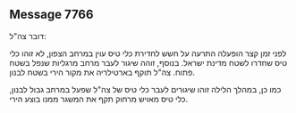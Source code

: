 ## Message 7766

דובר צה"ל:

לפני זמן קצר הופעלה התרעה על חשש לחדירת כלי טיס עוין במרחב הצפון, לא זוהו כלי טיס שחדרו לשטח מדינת ישראל.
בנוסף, זוהה שיגור לעבר מרחב מרגליות שנפל בשטח פתוח.
צה"ל תוקף בארטילריה את מקור הירי בשטח לבנון.

כמו כן, במהלך הלילה זוהו שיגורים לעבר כלי טיס של צה"ל שפעל במרחב גבול לבנון, כלי טיס מאויש מרחוק תקף את המשגר ממנו בוצע הירי.

